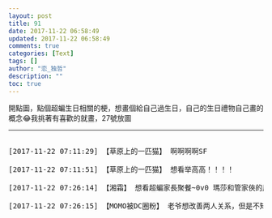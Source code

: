 ```yaml
---
layout: post
title: 91
date: 2017-11-22 06:58:49
updated: 2017-11-22 06:58:49
comments: true
categories: [Text]
tags: []
author: "恋_独哲"
description: ""
toc: true
---
```


<p dir="ltr"  >開點圖，點個超蝙生日相關的梗，想畫個給自己過生日，自己的生日禮物自己畫的概念😂我挑著有喜歡的就畫，27號放圖</p>

---

<pre>

[2017-11-22 07:11:29] 【草原上的一匹猫】 啊啊啊啊SF

[2017-11-22 07:11:51] 【草原上的一匹猫】 想看举高高！！！！

[2017-11-22 07:26:14] 【湘霜】 想看超蝙家長聚餐~0v0 瑪莎和管家俠的歷史性會面～

[2017-11-22 07:26:15] 【MOMO被DC圈粉】 老爷想改善两人关系，但是不知道该送什么生日礼物，于是签了支票，想亲手给超人，结果超人加班到凌晨四点，老爷睡着了。超人回来没看到支票，以为老爷把自己当礼物送来了，于是就激动的把老爷吃了……

</pre>